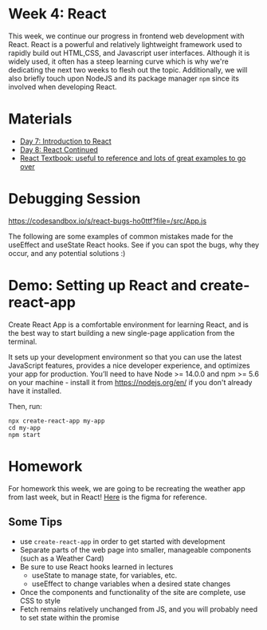 # Week 4: React

This week, we continue our progress in frontend web development with React. React is a powerful and relatively lightweight framework used to rapidly build out HTML,CSS, and Javascript user interfaces. Although it is widely used, it often has a steep learning curve which is why we're dedicating the next two weeks to flesh out the topic. Additionally, we will also briefly touch upon NodeJS and its package manager `npm` since its involved when developing React.

# Materials

- [Day 7: Introduction to React](https://docs.google.com/presentation/d/1qJv3xzeoCAw2IVXkA0gxWupK4cgK2bLHqBhOaYazjEM/edit?usp=sharing)
- [Day 8: React Continued](https://docs.google.com/presentation/d/1qJv3xzeoCAw2IVXkA0gxWupK4cgK2bLHqBhOaYazjEM/edit?usp=sharing)
- [React Textbook: useful to reference and lots of great examples to go over](https://drive.google.com/file/d/1TZXswwWQ4MU9oy2J5tBkWU-TNfmhplqY/view?usp=sharing)

# Debugging Session

https://codesandbox.io/s/react-bugs-ho0ttf?file=/src/App.js

The following are some examples of common mistakes made for the useEffect and useState React hooks. See if you can spot the bugs, why they occur, and any potential solutions :)

# Demo: Setting up React and create-react-app

Create React App is a comfortable environment for learning React, and is the best way to start building a new single-page application from the terminal.

It sets up your development environment so that you can use the latest JavaScript features, provides a nice developer experience, and optimizes your app for production. You’ll need to have Node >= 14.0.0 and npm >= 5.6 on your machine - install it from https://nodejs.org/en/ if you don't already have it installed.

Then, run:

```
npx create-react-app my-app
cd my-app
npm start
```

# Homework

For homework this week, we are going to be recreating the weather app from last week, but in React! [Here](https://www.figma.com/file/vKRFWIFsJ5WRJTvMNFXOiZ/Weather-App?node-id=2%3A213) is the figma for reference.

## Some Tips

- use `create-react-app` in order to get started with development
- Separate parts of the web page into smaller, manageable components (such as a Weather Card)
- Be sure to use React hooks learned in lectures
  - useState to manage state, for variables, etc.
  - useEffect to change variables when a desired state changes
- Once the components and functionality of the site are complete, use CSS to style
- Fetch remains relatively unchanged from JS, and you will probably need to set state within the promise
